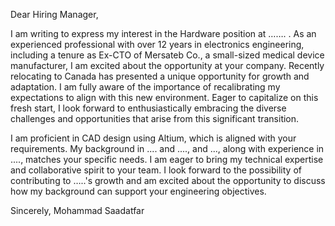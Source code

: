 Dear Hiring Manager,

I am writing to express my interest in the Hardware position at ……. . As an experienced professional with over 12 years in electronics engineering, including a tenure as Ex-CTO of Mersateb Co.,  a small-sized medical device manufacturer, I am excited about the opportunity at your company. Recently relocating to Canada has presented a unique opportunity for growth and adaptation. I am fully aware of the importance of recalibrating my expectations to align with this new environment. Eager to capitalize on this fresh start, I look forward to enthusiastically embracing the diverse challenges and opportunities that arise from this significant transition.

I am proficient in CAD design using Altium, which is aligned with your requirements. My background in .... and ...., and ..., along with experience in ...., matches your specific needs. I am eager to bring my technical expertise and collaborative spirit to your team. I look forward to the possibility of contributing to …..'s growth and am excited about the opportunity to discuss how my background can support your engineering objectives.

Sincerely,
Mohammad Saadatfar
